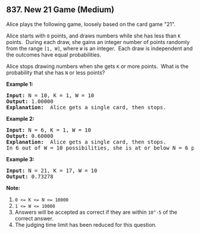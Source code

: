 <!--|This file generated by command(leetcode description); DO NOT EDIT.    |-->
<!--+----------------------------------------------------------------------+-->
<!--|@author    Openset <openset.wang@gmail.com>                           |-->
<!--|@link      https://github.com/openset                                 |-->
<!--|@home      https://github.com/openset/leetcode                        |-->
<!--+----------------------------------------------------------------------+-->

## 837. New 21 Game (Medium)

<p>Alice plays the following game, loosely based on the card game &quot;21&quot;.</p>

<p>Alice starts with <code>0</code> points, and draws numbers while she has less than <code>K</code> points.&nbsp; During each draw, she gains an integer number of points randomly from the range <code>[1, W]</code>, where <code>W</code> is an integer.&nbsp; Each draw is independent and the outcomes have equal probabilities.</p>

<p>Alice stops drawing numbers when she gets <code>K</code> or more points.&nbsp; What is the probability&nbsp;that she has <code>N</code> or less points?</p>

<p><strong>Example 1:</strong></p>

<pre>
<strong>Input: </strong>N = 10, K = 1, W = 10
<strong>Output: </strong>1.00000
<strong>Explanation: </strong> Alice gets a single card, then stops.
</pre>

<p><strong>Example 2:</strong></p>

<pre>
<strong>Input: </strong>N = 6, K = 1, W = 10
<strong>Output: </strong>0.60000
<strong>Explanation: </strong> Alice gets a single card, then stops.
In 6 out of W = 10 possibilities, she is at or below N = 6 points.
</pre>

<p><strong>Example 3:</strong></p>

<pre>
<strong>Input: </strong>N = 21, K = 17, W = 10
<strong>Output: </strong>0.73278</pre>

<p><strong>Note:</strong></p>

<ol>
	<li><code>0 &lt;= K &lt;= N &lt;= 10000</code></li>
	<li><code>1 &lt;= W &lt;= 10000</code></li>
	<li>Answers will be accepted as correct if they are within <code>10^-5</code> of the correct answer.</li>
	<li>The judging time limit has been reduced for this question.</li>
</ol>
